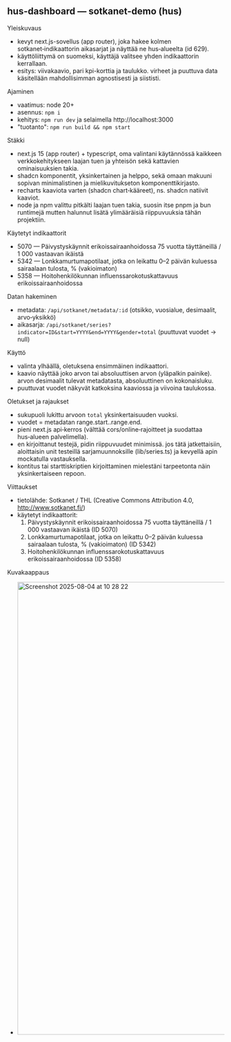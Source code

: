 ## hus-dashboard — sotkanet-demo (hus)

Yleiskuvaus
- kevyt next.js-sovellus (app router), joka hakee kolmen sotkanet‑indikaattorin aikasarjat ja näyttää ne hus‑alueelta (id 629).
- käyttöliittymä on suomeksi, käyttäjä valitsee yhden indikaattorin kerrallaan.
- esitys: viivakaavio, pari kpi-korttia ja taulukko. virheet ja puuttuva data käsitellään mahdollisimman agnostisesti ja siististi.

Ajaminen
- vaatimus: node 20+
- asennus: `npm i`
- kehitys: `npm run dev` ja selaimella http://localhost:3000
- "tuotanto": `npm run build && npm start`

Stäkki
- next.js 15 (app router) + typescript, oma valintani käytännössä kaikkeen verkkokehitykseen laajan tuen ja yhteisön sekä kattavien ominaisuuksien takia.
- shadcn komponentit, yksinkertainen ja helppo, sekä omaan makuuni sopivan minimalistinen ja mielikuvitukseton komponenttikirjasto.
- recharts kaaviota varten (shadcn chart‑kääreet), ns. shadcn natiivit kaaviot.
- node ja npm valittu pitkälti laajan tuen takia, suosin itse pnpm ja bun runtimejä mutten halunnut lisätä ylimääräisiä riippuvuuksia tähän projektiin.

Käytetyt indikaattorit
- 5070 — Päivystyskäynnit erikoissairaanhoidossa 75 vuotta täyttäneillä / 1 000 vastaavan ikäistä
- 5342 — Lonkkamurtumapotilaat, jotka on leikattu 0–2 päivän kuluessa sairaalaan tulosta, % (vakioimaton)
- 5358 — Hoitohenkilökunnan influenssarokotuskattavuus erikoissairaanhoidossa

Datan hakeminen
- metadata: `/api/sotkanet/metadata/:id` (otsikko, vuosialue, desimaalit, arvo‑yksikkö)
- aikasarja: `/api/sotkanet/series?indicator=ID&start=YYYY&end=YYYY&gender=total` (puuttuvat vuodet → null)

Käyttö
- valinta ylhäällä, oletuksena ensimmäinen indikaattori.
- kaavio näyttää joko arvon tai absoluuttisen arvon (yläpalkin painike). arvon desimaalit tulevat metadatasta, absoluuttinen on kokonaisluku.
- puuttuvat vuodet näkyvät katkoksina kaaviossa ja viivoina taulukossa.

Oletukset ja rajaukset
- sukupuoli lukittu arvoon `total` yksinkertaisuuden vuoksi.
- vuodet = metadatan range.start..range.end.
- pieni next.js api‑kerros (välttää cors/online‑rajoitteet ja suodattaa hus‑alueen palvelimella).
- en kirjoittanut testejä, pidin riippuvuudet minimissä. jos tätä jatkettaisiin, aloittaisin unit testeillä sarjamuunnoksille (lib/series.ts) ja kevyellä apin mockatulla vastauksella.
- kontitus tai starttiskriptien kirjoittaminen mielestäni tarpeetonta näin yksinkertaiseen repoon.

Viittaukset
- tietolähde: Sotkanet / THL (Creative Commons Attribution 4.0, http://www.sotkanet.fi/)
- käytetyt indikaattorit:
  1) Päivystyskäynnit erikoissairaanhoidossa 75 vuotta täyttäneillä / 1 000 vastaavan ikäistä (ID 5070)
  2) Lonkkamurtumapotilaat, jotka on leikattu 0–2 päivän kuluessa sairaalaan tulosta, % (vakioimaton) (ID 5342)
  3) Hoitohenkilökunnan influenssarokotuskattavuus erikoissairaanhoidossa (ID 5358)

Kuvakaappaus
- <img width="1671" height="1049" alt="Screenshot 2025-08-04 at 10 28 22" src="https://github.com/user-attachments/assets/d00d36b9-c65e-4da5-a435-bf232d1fafcc" />

